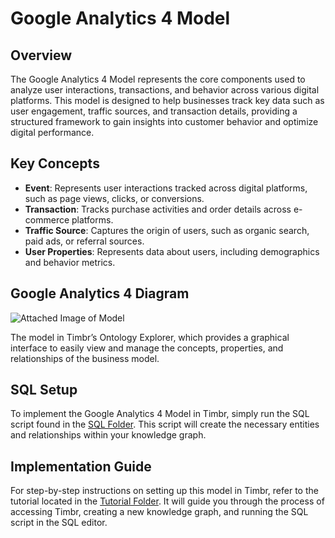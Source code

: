 # Google Analytics 4 Model

## Overview
The Google Analytics 4 Model represents the core components used to analyze user interactions, transactions, and behavior across various digital platforms. This model is designed to help businesses track key data such as user engagement, traffic sources, and transaction details, providing a structured framework to gain insights into customer behavior and optimize digital performance.

## Key Concepts
- **Event**: Represents user interactions tracked across digital platforms, such as page views, clicks, or conversions.
- **Transaction**: Tracks purchase activities and order details across e-commerce platforms.
- **Traffic Source**: Captures the origin of users, such as organic search, paid ads, or referral sources.
- **User Properties**: Represents data about users, including demographics and behavior metrics.

## Google Analytics 4 Diagram

![Attached Image of Model](path/to/image.png)

The model in Timbr’s Ontology Explorer, which provides a graphical interface to easily view and manage the concepts, properties, and relationships of the business model.

## SQL Setup
To implement the Google Analytics 4 Model in Timbr, simply run the SQL script found in the [SQL Folder](./sql). This script will create the necessary entities and relationships within your knowledge graph.

## Implementation Guide
For step-by-step instructions on setting up this model in Timbr, refer to the tutorial located in the [Tutorial Folder](./tutorial). It will guide you through the process of accessing Timbr, creating a new knowledge graph, and running the SQL script in the SQL editor.
